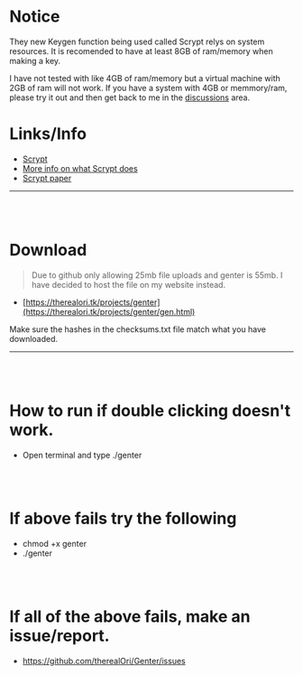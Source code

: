 # Notice
They new Keygen function being used called Scrypt relys on system resources. It is recomended to have at least 8GB of ram/memory when making a key.

I have not tested with like 4GB of ram/memory but a virtual machine with 2GB of ram will not work. If you have a system with 4GB or memmory/ram, please try it out and then get back to me in the [discussions](https://github.com/therealOri/Genter/discussions/14) area.

# Links/Info
- [Scrypt](https://cryptography.io/en/latest/hazmat/primitives/key-derivation-functions/#scrypt)
- [More info on what Scrypt does](https://stackoverflow.com/a/30308723/1170681)
- [Scrypt paper](https://www.tarsnap.com/scrypt/scrypt.pdf)
__ __

<br />
<br />

# Download
> Due to github only allowing 25mb file uploads and genter is 55mb. I have decided to host the file on my website instead.
- [https://therealori.tk/projects/genter](https://therealori.tk/projects/genter/gen.html)

Make sure the hashes in the checksums.txt file match what you have downloaded.
__ __

<br />
<br />


# How to run if double clicking doesn't work.
- Open terminal and type ./genter

<br />
<br />

# If above fails try the following
- chmod +x genter
- ./genter

<br />
<br />

# If all of the above fails, make an issue/report.
- https://github.com/therealOri/Genter/issues

